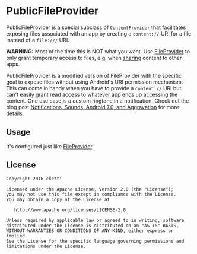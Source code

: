 # PublicFileProvider

PublicFileProvider is a special subclass of [`ContentProvider`](https://developer.android.com/reference/android/content/ContentProvider.html) that facilitates exposing files associated with an app by creating a `content://` URI for a file instead of a `file:///` URI.

**WARNING:** Most of the time this is NOT what you want. Use [FileProvider](https://developer.android.com/reference/android/support/v4/content/FileProvider.html) to only grant temporary access to files, e.g. when [sharing](https://developer.android.com/training/secure-file-sharing/index.html) content to other apps.
 
PublicFileProvider is a modified version of FileProvider with the specific goal to expose files without using Android's URI permission mechanism. This can come in handy when you have to provide a `content://` URI but can't easily grant read access to whatever app ends up accessing the content.
One use case is a custom ringtone in a notification. Check out the blog post [Notifications, Sounds, Android 7.0, and Aggravation](https://commonsware.com/blog/2016/09/07/notifications-sounds-android-7p0-aggravation.html) for more details.

## Usage

It's configured just like [FileProvider](https://developer.android.com/reference/android/support/v4/content/FileProvider.html).


## License

    Copyright 2016 cketti

    Licensed under the Apache License, Version 2.0 (the "License");
    you may not use this file except in compliance with the License.
    You may obtain a copy of the License at

       http://www.apache.org/licenses/LICENSE-2.0

    Unless required by applicable law or agreed to in writing, software
    distributed under the License is distributed on an "AS IS" BASIS,
    WITHOUT WARRANTIES OR CONDITIONS OF ANY KIND, either express or implied.
    See the License for the specific language governing permissions and
    limitations under the License.
